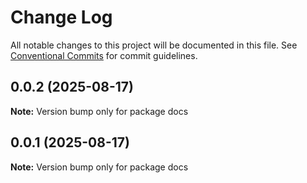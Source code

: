 # Change Log

All notable changes to this project will be documented in this file.
See [Conventional Commits](https://conventionalcommits.org) for commit guidelines.

## 0.0.2 (2025-08-17)

**Note:** Version bump only for package docs





## 0.0.1 (2025-08-17)

**Note:** Version bump only for package docs
